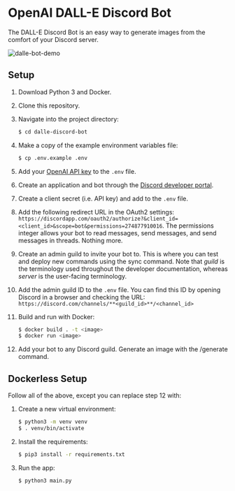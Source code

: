 # OpenAI DALL-E Discord Bot

The DALL-E Discord Bot is an easy way to generate images from the comfort of your Discord server.

![dalle-bot-demo](https://user-images.githubusercontent.com/91042401/204699963-12629229-1851-456a-8adc-2894b9cd10af.gif)


## Setup

1. Download Python 3 and Docker.

2. Clone this repository.

3. Navigate into the project directory:

   ```bash
   $ cd dalle-discord-bot 
   ```
   
4. Make a copy of the example environment variables file:

   ```bash
   $ cp .env.example .env
   ```

5. Add your [OpenAI API key](https://beta.openai.com/account/api-keys) to the `.env` file.

6. Create an application and bot through the [Discord developer portal](https://discord.com/developers/docs/intro). 

7. Create a client secret (i.e. API key) and add to the `.env` file. 

8. Add the following redirect URL in the OAuth2 settings: `https://discordapp.com/oauth2/authorize?&client_id=<client_id>&scope=bot&permissions=274877910016`. The permissions integer allows your bot to read messages, send messages, and send messages in threads. Nothing more.

9. Create an admin guild to invite your bot to. This is where you can test and deploy new commands using the sync command. Note that *guild* is the terminology used throughout the developer documentation, whereas *server* is the user-facing terminology.

10. Add the admin guild ID to the `.env` file. You can find this ID by opening Discord in a browser and checking the URL: `https://discord.com/channels/**<guild_id>**/<channel_id>`

11. Build and run with Docker:

      ```bash
      $ docker build . -t <image>
      $ docker run <image>
      ```

12. Add your bot to any Discord guild. Generate an image with the /generate command.

## Dockerless Setup

Follow all of the above, except you can replace step 12 with:

1. Create a new virtual environment:

   ```bash
   $ python3 -m venv venv
   $ . venv/bin/activate
   ```

2. Install the requirements:

   ```bash
   $ pip3 install -r requirements.txt
   ```
   
3. Run the app:

   ```bash
   $ python3 main.py
   ```
